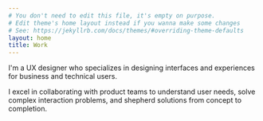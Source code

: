 ```yaml
---
# You don't need to edit this file, it's empty on purpose.
# Edit theme's home layout instead if you wanna make some changes
# See: https://jekyllrb.com/docs/themes/#overriding-theme-defaults
layout: home
title: Work
---
```

I'm a UX designer who specializes in designing interfaces and experiences for business and technical users.

I excel in collaborating with product teams to understand user needs, solve complex interaction problems, and shepherd solutions from concept to completion.
